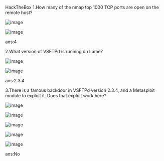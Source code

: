 HackTheBox
1.How many of the nmap top 1000 TCP ports are open on the remote host?

![image](https://github.com/user-attachments/assets/7a33649b-012d-4895-9da0-32f59dd6302d)

![image](https://github.com/user-attachments/assets/8d83f47a-87e8-48e8-8658-699d7c09fa08)

ans:4

2.What version of VSFTPd is running on Lame?

![image](https://github.com/user-attachments/assets/37503d04-baa6-4d9c-9a9b-000583c989a6)

![image](https://github.com/user-attachments/assets/fe00ac21-ba10-41cf-85d2-028db69fb7d0)

ans:2.3.4

3.There is a famous backdoor in VSFTPd version 2.3.4, and a Metasploit module to exploit it. Does that exploit work here?

![image](https://github.com/user-attachments/assets/dda3ede2-df54-4fde-9118-e1937bea4c48)

![image](https://github.com/user-attachments/assets/5bdf18ac-f39e-4bc8-95b2-bba98ef8a4a4)

![image](https://github.com/user-attachments/assets/6f6b9a00-1239-4e63-b2f8-ccde5d3d4ec4)

![image](https://github.com/user-attachments/assets/f838a785-b551-46e4-8646-dea137aee549)

![image](https://github.com/user-attachments/assets/ee3c085d-fb0b-4715-88bb-485743bf4ef9)

ans:No
